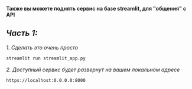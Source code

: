 **Также вы можете поднять сервис на базе streamlit, для "общения" с API**

***Часть 1:***
----------

*1. Сделать это очень просто* 

```python
streamlit run streamlit_app.py
```
*2. Доступный сервис будет развернут на вашем локальном адресе* 

```shell
https://localhost:0.0.0.0:8000
```
